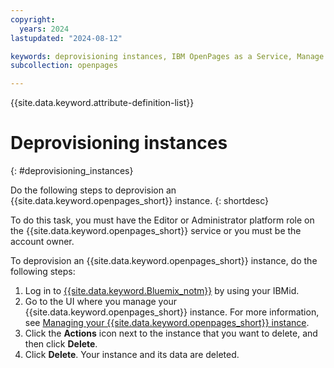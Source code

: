 ```yaml
---
copyright:
  years: 2024
lastupdated: "2024-08-12"

keywords: deprovisioning instances, IBM OpenPages as a Service, Manage solutions
subcollection: openpages

---
```

{{site.data.keyword.attribute-definition-list}}

# Deprovisioning instances
{: #deprovisioning_instances}

Do the following steps to deprovision an {{site.data.keyword.openpages_short}} instance.
{: shortdesc}

To do this task, you must have the Editor or Administrator platform role on the {{site.data.keyword.openpages_short}} service or you must be the account owner.

To deprovision an {{site.data.keyword.openpages_short}} instance, do the following steps:
1. Log in to [{{site.data.keyword.Bluemix_notm}}](https://cloud.ibm.com/) by using your IBMid.
2. Go to the UI where you manage your {{site.data.keyword.openpages_short}} instance. For more information, see [Managing your {{site.data.keyword.openpages_short}} instance](/docs/openpages?topic=openpages-manage_op_instance).
3. Click the **Actions** icon next to the instance that you want to delete, and then click **Delete**.
4. Click **Delete**. Your instance and its data are deleted.
